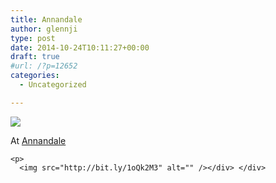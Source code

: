 ```yaml
---
title: Annandale
author: glennji
type: post
date: 2014-10-24T10:11:27+00:00
draft: true
#url: /?p=12652
categories:
  - Uncategorized

---
```

<div>
  <img src='https://irs0.4sqi.net/img/general/original/5188625_JiBA2jMO2Kuvprxd1HlmjE-Re6YwX5FfPXq9PLH7JmQ.jpg' style='max-width:600px;' /></p> 
  
  <div>
    At <a href="http://4sq.com/9jAjg3">Annandale</a></p> 
    
    <p>
      <img src="http://bit.ly/1oQk2M3" alt="" /></div> </div>
